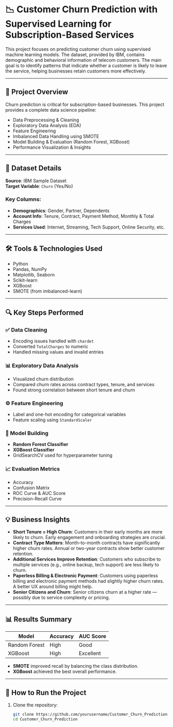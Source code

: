 # 📉 Customer Churn Prediction with Supervised Learning for Subscription-Based Services

This project focuses on predicting customer churn using supervised machine learning models. The dataset, provided by IBM, contains demographic and behavioral information of telecom customers. The main goal is to identify patterns that indicate whether a customer is likely to leave the service, helping businesses retain customers more effectively.

---

## 🧾 Project Overview

Churn prediction is critical for subscription-based businesses. This project provides a complete data science pipeline:

- Data Preprocessing & Cleaning
- Exploratory Data Analysis (EDA)
- Feature Engineering
- Imbalanced Data Handling using SMOTE
- Model Building & Evaluation (Random Forest, XGBoost)
- Performance Visualization & Insights

---

## 📂 Dataset Details

**Source**: IBM Sample Dataset  
**Target Variable**: `Churn` (Yes/No)

### Key Columns:
- **Demographics**: Gender, Partner, Dependents
- **Account Info**: Tenure, Contract, Payment Method, Monthly & Total Charges
- **Services Used**: Internet, Streaming, Tech Support, Online Security, etc.

---

## 🛠️ Tools & Technologies Used

- Python
- Pandas, NumPy
- Matplotlib, Seaborn
- Scikit-learn
- XGBoost
- SMOTE (from imbalanced-learn)

---

## 🔍 Key Steps Performed

### ✅ Data Cleaning
- Encoding issues handled with `chardet`
- Converted `TotalCharges` to numeric
- Handled missing values and invalid entries

### 📊 Exploratory Data Analysis
- Visualized churn distribution
- Compared churn rates across contract types, tenure, and services
- Found strong correlation between short tenure and churn

### ⚙️ Feature Engineering
- Label and one-hot encoding for categorical variables
- Feature scaling using `StandardScaler`

### 🧠 Model Building
- **Random Forest Classifier**
- **XGBoost Classifier**
- GridSearchCV used for hyperparameter tuning

### 📈 Evaluation Metrics
- Accuracy
- Confusion Matrix
- ROC Curve & AUC Score
- Precision-Recall Curve

---

## 💡 Business Insights

- **Short Tenure = High Churn**: Customers in their early months are more likely to churn. Early engagement and onboarding strategies are crucial.
- **Contract Type Matters**: Month-to-month contracts have significantly higher churn rates. Annual or two-year contracts show better customer retention.
- **Additional Services Improve Retention**: Customers who subscribe to multiple services (e.g., online backup, tech support) are less likely to churn.
- **Paperless Billing & Electronic Payment**: Customers using paperless billing and electronic payment methods had slightly higher churn rates. A better UX around billing might help.
- **Senior Citizens and Churn**: Senior citizens churn at a higher rate — possibly due to service complexity or pricing.

---

## 📊 Results Summary

| Model               | Accuracy | AUC Score |
|--------------------|----------|-----------|
| Random Forest       | High     | Good      |
| XGBoost             | High     | Excellent |

- **SMOTE** improved recall by balancing the class distribution.
- **XGBoost** achieved the best overall performance.

---

## 🚀 How to Run the Project

1. Clone the repository:
   ```bash
   git clone https://github.com/yourusername/Customer_Churn_Prediction.git
   cd Customer_Churn_Prediction
